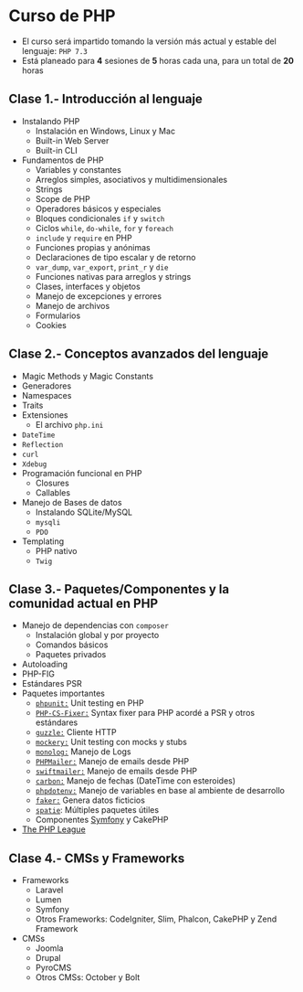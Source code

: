 # Curso de PHP

* El curso será impartido tomando la versión más actual y estable del lenguaje: `PHP 7.3`
* Está planeado para **4** sesiones de **5** horas cada una, para un total de **20** horas

## Clase 1.- Introducción al lenguaje
* Instalando PHP
  * Instalación en Windows, Linux y Mac
  * Built-in Web Server
  * Built-in CLI
* Fundamentos de PHP
  * Variables y constantes
  * Arreglos simples, asociativos y multidimensionales
  * Strings
  * Scope de PHP
  * Operadores básicos y especiales
  * Bloques condicionales `if` y `switch`
  * Ciclos `while`, `do-while`, `for` y `foreach`
  * `include` y `require` en PHP
  * Funciones propias y anónimas
  * Declaraciones de tipo escalar y de retorno
  * `var_dump`, `var_export`, `print_r` y `die`
  * Funciones nativas para arreglos y strings
  * Clases, interfaces y objetos
  * Manejo de excepciones y errores
  * Manejo de archivos
  * Formularios
  * Cookies

## Clase 2.- Conceptos avanzados del lenguaje
* Magic Methods y Magic Constants
* Generadores
* Namespaces
* Traits
* Extensiones
  * El archivo `php.ini`
* `DateTime`
* `Reflection`
* `curl`
* `Xdebug`
* Programación funcional en PHP
  * Closures
  * Callables
* Manejo de Bases de datos
  * Instalando SQLite/MySQL
  * `mysqli`
  * `PDO`
* Templating
  * PHP nativo
  * `Twig`

## Clase 3.- Paquetes/Componentes y la comunidad actual en PHP
* Manejo de dependencias con `composer`
  * Instalación global y por proyecto
  * Comandos básicos
  * Paquetes privados
* Autoloading
* PHP-FIG
* Estándares PSR
* Paquetes importantes
  * [`phpunit:`](https://phpunit.de/) Unit testing en PHP
  * [`PHP-CS-Fixer:`](https://github.com/FriendsOfPHP/PHP-CS-Fixer) Syntax fixer para PHP acordé a PSR y otros estándares
  * [`guzzle:`](http://docs.guzzlephp.org/en/stable/index.html) Cliente HTTP
  * [`mockery:`](http://docs.mockery.io/en/latest/) Unit testing con mocks y stubs
  * [`monolog:`](https://github.com/Seldaek/monolog) Manejo de Logs
  * [`PHPMailer:`](https://github.com/PHPMailer/PHPMailer) Manejo de emails desde PHP
  * [`swiftmailer:`](https://swiftmailer.symfony.com/) Manejo de emails desde PHP
  * [`carbon:`](https://carbon.nesbot.com/docs/) Manejo de fechas (DateTime con esteroides)
  * [`phpdotenv:`](https://github.com/vlucas/phpdotenv) Manejo de variables en base al ambiente de desarrollo
  * [`faker:`](https://github.com/fzaninotto/Faker) Genera datos ficticios
  * [`spatie`](https://github.com/spatie): Múltiples paquetes útiles
  * Componentes [Symfony](https://github.com/symfony) y CakePHP
* [The PHP League](https://thephpleague.com/)

## Clase 4.- CMSs y Frameworks
* Frameworks
  * Laravel
  * Lumen
  * Symfony
  * Otros Frameworks: CodeIgniter, Slim, Phalcon, CakePHP y Zend Framework
* CMSs
  * Joomla
  * Drupal
  * PyroCMS
  * Otros CMSs: October y Bolt